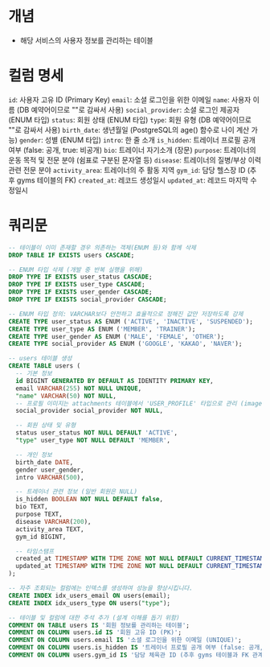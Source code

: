 # 개념
- 해당 서비스의 사용자 정보를 관리하는 테이블

# 컬럼 명세
`id`: 사용자 고유 ID (Primary Key)
`email`: 소셜 로그인을 위한 이메일
`name`: 사용자 이름 (DB 예약어이므로 ""로 감싸서 사용)
`social_provider`: 소셜 로그인 제공자 (ENUM 타입)
`status`: 회원 상태 (ENUM 타입)
`type`: 회원 유형 (DB 예약어이므로 ""로 감싸서 사용)
`birth_date`: 생년월일 (PostgreSQL의 age() 함수로 나이 계산 가능)
`gender`: 성별 (ENUM 타입)
`intro`: 한 줄 소개
`is_hidden`: 트레이너 프로필 공개 여부 (false: 공개, true: 비공개)
`bio`: 트레이너 자기소개 (장문)
`purpose`: 트레이너의 운동 목적 및 전문 분야 (쉼표로 구분된 문자열 등)
`disease`: 트레이너의 질병/부상 이력 관련 전문 분야
`activity_area`: 트레이너의 주 활동 지역
`gym_id`: 담당 헬스장 ID (추후 gyms 테이블의 FK)
`created_at`: 레코드 생성일시
`updated_at`: 레코드 마지막 수정일시

# 쿼리문
```sql
-- 테이블이 이미 존재할 경우 의존하는 객체(ENUM 등)와 함께 삭제
DROP TABLE IF EXISTS users CASCADE;

-- ENUM 타입 삭제 (개발 중 반복 실행을 위해)
DROP TYPE IF EXISTS user_status CASCADE;
DROP TYPE IF EXISTS user_type CASCADE;
DROP TYPE IF EXISTS user_gender CASCADE;
DROP TYPE IF EXISTS social_provider CASCADE;

-- ENUM 타입 정의: VARCHAR보다 안전하고 효율적으로 정해진 값만 저장하도록 강제
CREATE TYPE user_status AS ENUM ('ACTIVE', 'INACTIVE', 'SUSPENDED');
CREATE TYPE user_type AS ENUM ('MEMBER', 'TRAINER');
CREATE TYPE user_gender AS ENUM ('MALE', 'FEMALE', 'OTHER');
CREATE TYPE social_provider AS ENUM ('GOOGLE', 'KAKAO', 'NAVER');

-- users 테이블 생성
CREATE TABLE users (
  -- 기본 정보
  id BIGINT GENERATED BY DEFAULT AS IDENTITY PRIMARY KEY,
  email VARCHAR(255) NOT NULL UNIQUE,
  "name" VARCHAR(50) NOT NULL,
  -- 프로필 이미지는 attachments 테이블에서 'USER_PROFILE' 타입으로 관리 (image_url 컬럼 제거)
  social_provider social_provider NOT NULL,

  -- 회원 상태 및 유형
  status user_status NOT NULL DEFAULT 'ACTIVE',
  "type" user_type NOT NULL DEFAULT 'MEMBER',

  -- 개인 정보
  birth_date DATE,
  gender user_gender,
  intro VARCHAR(500),

  -- 트레이너 관련 정보 (일반 회원은 NULL)
  is_hidden BOOLEAN NOT NULL DEFAULT false,
  bio TEXT,
  purpose TEXT,
  disease VARCHAR(200),
  activity_area TEXT,
  gym_id BIGINT,

  -- 타임스탬프
  created_at TIMESTAMP WITH TIME ZONE NOT NULL DEFAULT CURRENT_TIMESTAMP,
  updated_at TIMESTAMP WITH TIME ZONE NOT NULL DEFAULT CURRENT_TIMESTAMP
);

-- 자주 조회되는 컬럼에는 인덱스를 생성하여 성능을 향상시킵니다.
CREATE INDEX idx_users_email ON users(email);
CREATE INDEX idx_users_type ON users("type");

-- 테이블 및 컬럼에 대한 주석 추가 (설계 이해를 돕기 위함)
COMMENT ON TABLE users IS '회원 정보를 관리하는 테이블';
COMMENT ON COLUMN users.id IS '회원 고유 ID (PK)';
COMMENT ON COLUMN users.email IS '소셜 로그인을 위한 이메일 (UNIQUE)';
COMMENT ON COLUMN users.is_hidden IS '트레이너 프로필 공개 여부 (false: 공개, true: 비공개)';
COMMENT ON COLUMN users.gym_id IS '담당 체육관 ID (추후 gyms 테이블과 FK 관계 설정 권장)';
```